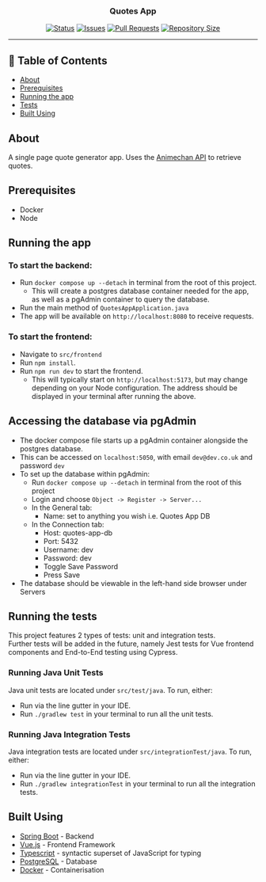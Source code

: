 <h3 align="center">Quotes App</h3>

<div align="center">

[![Status](https://img.shields.io/badge/status-active-badge)]()
[![Issues](https://img.shields.io/github/issues/rizwan171/quotes-app?color=blue)](https://github.com/rizwan171/quotes-app/issues)
[![Pull Requests](https://img.shields.io/github/issues-pr/rizwan171/quotes-app?color=blue)](https://github.com/rizwan171/quotes-app/pulls)
[![Repository Size](https://img.shields.io/github/repo-size/rizwan171/quotes-app)]()

</div>

---

## 📝 Table of Contents
- [About](#about)
- [Prerequisites](#prerequisites)
- [Running the app](#running-the-app)
- [Tests](#running-the-tests)
- [Built Using](#built-using)

## About
A single page quote generator app. Uses the [Animechan API](https://animechan.xyz/) to retrieve quotes. 

## Prerequisites
- Docker
- Node

## Running the app
### To start the backend:
- Run `docker compose up --detach` in terminal from the root of this project. 
  - This will create a postgres database container needed for the app, as well as a pgAdmin container to query the database. 
- Run the main method of `QuotesAppApplication.java`
- The app will be available on `http://localhost:8080` to receive requests.

### To start the frontend:
- Navigate to `src/frontend`
- Run `npm install`.
- Run `npm run dev` to start the frontend. 
  - This will typically start on `http://localhost:5173`, but may change depending on your Node configuration. The address should be displayed in your terminal after running the above.

## Accessing the database via pgAdmin
- The docker compose file starts up a pgAdmin container alongside the postgres database.
- This can be accessed on `localhost:5050`, with email `dev@dev.co.uk` and password `dev`
- To set up the database within pgAdmin:
    - Run `docker compose up --detach` in terminal from the root of this project
    - Login and choose `Object -> Register -> Server...`
    - In the General tab:
        - Name: set to anything you wish i.e. Quotes App DB
    - In the Connection tab:
        - Host: quotes-app-db
        - Port: 5432
        - Username: dev
        - Password: dev
        - Toggle Save Password
        - Press Save
- The database should be viewable in the left-hand side browser under Servers

## Running the tests
This project features 2 types of tests: unit and integration tests.<br>
Further tests will be added in the future, namely Jest tests for Vue frontend components and End-to-End testing using Cypress.

### Running Java Unit Tests
Java unit tests are located under `src/test/java`. To run, either:
- Run via the line gutter in your IDE.
- Run `./gradlew test` in your terminal to run all the unit tests.

### Running Java Integration Tests
Java integration tests are located under `src/integrationTest/java`. To run, either:
- Run via the line gutter in your IDE.
- Run `./gradlew integrationTest` in your terminal to run all the integration tests.

## Built Using
- [Spring Boot](https://spring.io/projects/spring-boot) - Backend
- [Vue.js](https://vuejs.org/) - Frontend Framework
- [Typescript](https://www.typescriptlang.org/) - syntactic superset of JavaScript for typing
- [PostgreSQL](https://www.postgresql.org/) - Database
- [Docker](https://www.docker.com/) - Containerisation
